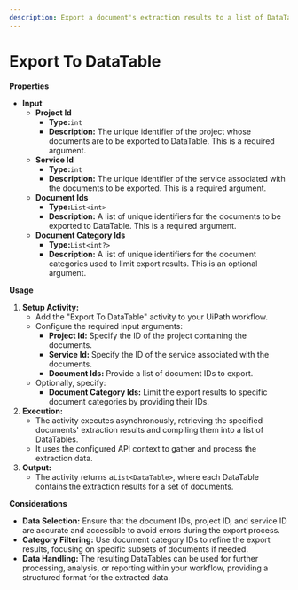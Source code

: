 ```yaml
---
description: Export a document's extraction results to a list of DataTable.
---
```


# Export To DataTable

**Properties**

* **Input**
  * **Project Id**
    * **Type:**`int`
    * **Description:** The unique identifier of the project whose documents are to be exported to DataTable. This is a required argument.
  * **Service Id**
    * **Type:**`int`
    * **Description:** The unique identifier of the service associated with the documents to be exported. This is a required argument.
  * **Document Ids**
    * **Type:**`List<int>`
    * **Description:** A list of unique identifiers for the documents to be exported to DataTable. This is a required argument.
  * **Document Category Ids**
    * **Type:**`List<int?>`
    * **Description:** A list of unique identifiers for the document categories used to limit export results. This is an optional argument.

**Usage**

1. **Setup Activity:**
   * Add the "Export To DataTable" activity to your UiPath workflow.
   * Configure the required input arguments:
     * **Project Id:** Specify the ID of the project containing the documents.
     * **Service Id:** Specify the ID of the service associated with the documents.
     * **Document Ids:** Provide a list of document IDs to export.
   * Optionally, specify:
     * **Document Category Ids:** Limit the export results to specific document categories by providing their IDs.
2. **Execution:**
   * The activity executes asynchronously, retrieving the specified documents' extraction results and compiling them into a list of DataTables.
   * It uses the configured API context to gather and process the extraction data.
3. **Output:**
   * The activity returns a`List<DataTable>`, where each DataTable contains the extraction results for a set of documents.

**Considerations**

* **Data Selection:** Ensure that the document IDs, project ID, and service ID are accurate and accessible to avoid errors during the export process.
* **Category Filtering:** Use document category IDs to refine the export results, focusing on specific subsets of documents if needed.
* **Data Handling:** The resulting DataTables can be used for further processing, analysis, or reporting within your workflow, providing a structured format for the extracted data.

